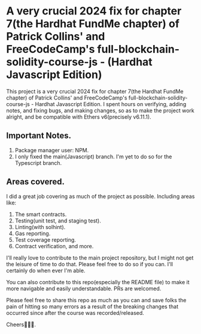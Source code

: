 # A very crucial 2024 fix for chapter 7(the Hardhat FundMe chapter) of Patrick Collins' and FreeCodeCamp's full-blockchain-solidity-course-js - (Hardhat Javascript Edition)

This project is a very crucial 2024 fix for chapter 7(the Hardhat FundMe chapter) of Patrick Collins' and FreeCodeCamp's full-blockchain-solidity-course-js - Hardhat Javascript Edition. I spent hours on verifying, adding notes, and fixing bugs, and making changes, so as to make the project work alright, and be compatible with Ethers v6(precisely v6.11.1).

## Important Notes.

1. Package manager user: NPM.
2. I only fixed the main(Javascript) branch. I'm yet to do so for the Typescript branch.

## Areas covered.

I did a great job covering as much of the project as possible. Including areas like:

1. The smart contracts.
2. Testing(unit test, and staging test).
3. Linting(with solhint).
4. Gas reporting.
5. Test coverage reporting.
6. Contract verification, and more.

I'll really love to contribute to the main project repository, but I might not get the leisure of time to do that. Please feel free to do so if you can. I'll certainly do when ever I'm able.

You can also contribute to this repo(especially the README file) to make it more navigable and easily understandable. PRs are welcomed.

Please feel free to share this repo as much as you can and save folks the pain of hitting so many errors as a result of the breaking changes that occurred since after the course was recorded/released.

Cheers🎉🎉🎉.
